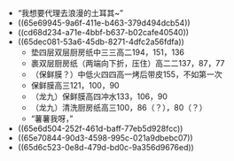 - “我想要代理去浪漫的土耳其~”
- ((65e69945-9a6f-411e-b463-379d494dcb54))
- ((cd68d234-a71e-4bbf-b637-b02cafe40540))
- ((65dec081-53a6-45db-8271-4dfc2a56fdfa))
	- 垫四层双层厨房纸中三三高二194，151，136
	- 裹双层厨房纸（两端向下折，压住）高二二137，87，77
	- （保鲜膜？）中低火四四高一烤后带皮155，不如第一次
	- 保鲜膜高三121，100，90
	- （龙九）保鲜膜高四冲水133，106，90
	- （龙九）清洗厨房纸高三100，86（？），80（？）
	- “薯薯我呀，”
- ((65e6d504-252f-461d-baff-77eb5d928fcc))
- ((65e70844-90d3-4598-995c-021a9dbebc07))
- ((65d6c523-0e8d-479d-bd0c-9a356d9676ed))